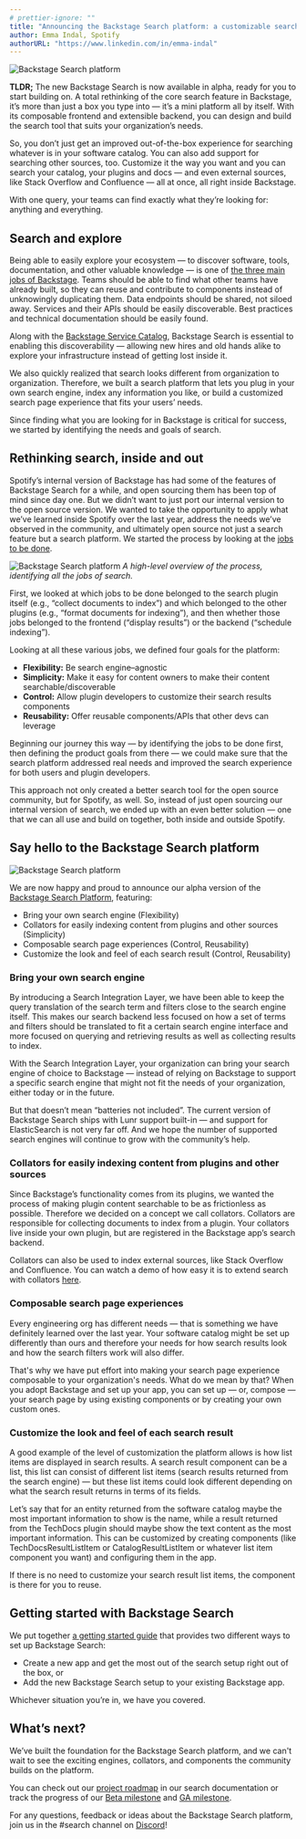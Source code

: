 ```yaml
---
# prettier-ignore: ""
title: "Announcing the Backstage Search platform: a customizable search tool built just for you"
author: Emma Indal, Spotify
authorURL: "https://www.linkedin.com/in/emma-indal"
---
```


![Backstage Search platform](assets/21-06-24/backstage-search-platform.png)

**TLDR;** The new Backstage Search is now available in alpha, ready for you to start building on. A total rethinking of the core search feature in Backstage, it’s more than just a box you type into — it’s a mini platform all by itself. With its composable frontend and extensible backend, you can design and build the search tool that suits your organization’s needs.

So, you don’t just get an improved out-of-the-box experience for searching whatever is in your software catalog. You can also add support for searching other sources, too. Customize it the way you want and you can search your catalog, your plugins and docs — and even external sources, like Stack Overflow and Confluence — all at once, all right inside Backstage.

With one query, your teams can find exactly what they’re looking for: anything and everything.

<!--truncate-->

## Search and explore

Being able to easily explore your ecosystem — to discover software, tools, documentation, and other valuable knowledge — is one of [the three main jobs of Backstage](https://backstage.io/blog/2021/05/20/adopting-backstage#three-jobs-create-manage-explore). Teams should be able to find what other teams have already built, so they can reuse and contribute to components instead of unknowingly duplicating them. Data endpoints should be shared, not siloed away. Services and their APIs should be easily discoverable. Best practices and technical documentation should be easily found.

Along with the [Backstage Service Catalog](https://backstage.io/blog/2020/06/22/backstage-service-catalog-alpha), Backstage Search is essential to enabling this discoverability — allowing new hires and old hands alike to explore your infrastructure instead of getting lost inside it.

We also quickly realized that search looks different from organization to organization. Therefore, we built a search platform that lets you plug in your own search engine, index any information you like, or build a customized search page experience that fits your users’ needs.

Since finding what you are looking for in Backstage is critical for success, we started by identifying the needs and goals of search.

## Rethinking search, inside and out

Spotify’s internal version of Backstage has had some of the features of Backstage Search for a while, and open sourcing them has been top of mind since day one. But we didn’t want to just port our internal version to the open source version. We wanted to take the opportunity to apply what we’ve learned inside Spotify over the last year, address the needs we’ve observed in the community, and ultimately open source not just a search feature but a search platform. We started the process by looking at the [jobs to be done](https://hbr.org/2016/09/know-your-customers-jobs-to-be-done).

![Backstage Search platform](assets/21-06-24/jobs-to-be-done.png)
_A high-level overview of the process, identifying all the jobs of search._

First, we looked at which jobs to be done belonged to the search plugin itself (e.g., “collect documents to index”) and which belonged to the other plugins (e.g., “format documents for indexing”), and then whether those jobs belonged to the frontend (“display results”) or the backend (“schedule indexing”).

Looking at all these various jobs, we defined four goals for the platform:

- **Flexibility:** Be search engine–agnostic
- **Simplicity:** Make it easy for content owners to make their content searchable/discoverable
- **Control:** Allow plugin developers to customize their search results components
- **Reusability:** Offer reusable components/APIs that other devs can leverage

Beginning our journey this way — by identifying the jobs to be done first, then defining the product goals from there — we could make sure that the search platform addressed real needs and improved the search experience for both users and plugin developers.

This approach not only created a better search tool for the open source community, but for Spotify, as well. So, instead of just open sourcing our internal version of search, we ended up with an even better solution — one that we can all use and build on together, both inside and outside Spotify.

## Say hello to the Backstage Search platform

![Backstage Search platform](assets/21-06-24/search-results.png)

We are now happy and proud to announce our alpha version of the [Backstage Search Platform](https://backstage.io/docs/features/search/architecture), featuring:

- Bring your own search engine (Flexibility)
- Collators for easily indexing content from plugins and other sources (Simplicity)
- Composable search page experiences (Control, Reusability)
- Customize the look and feel of each search result (Control, Reusability)

### Bring your own search engine

By introducing a Search Integration Layer, we have been able to keep the query translation of the search term and filters close to the search engine itself. This makes our search backend less focused on how a set of terms and filters should be translated to fit a certain search engine interface and more focused on querying and retrieving results as well as collecting results to index.

With the Search Integration Layer, your organization can bring your search engine of choice to Backstage — instead of relying on Backstage to support a specific search engine that might not fit the needs of your organization, either today or in the future.

But that doesn’t mean “batteries not included”. The current version of Backstage Search ships with Lunr support built-in — and support for ElasticSearch is not very far off. And we hope the number of supported search engines will continue to grow with the community’s help.

### Collators for easily indexing content from plugins and other sources

Since Backstage’s functionality comes from its plugins, we wanted the process of making plugin content searchable to be as frictionless as possible. Therefore we decided on a concept we call collators. Collators are responsible for collecting documents to index from a plugin. Your collators live inside your own plugin, but are registered in the Backstage app’s search backend.

Collators can also be used to index external sources, like Stack Overflow and Confluence. You can watch a demo of how easy it is to extend search with collators [here](https://youtu.be/Z78FFaObTfk?t=339).

### Composable search page experiences

Every engineering org has different needs — that is something we have definitely learned over the last year. Your software catalog might be set up differently than ours and therefore your needs for how search results look and how the search filters work will also differ.

That's why we have put effort into making your search page experience composable to your organization's needs. What do we mean by that? When you adopt Backstage and set up your app, you can set up — or, compose — your search page by using existing components or by creating your own custom ones.

### Customize the look and feel of each search result

A good example of the level of customization the platform allows is how list items are displayed in search results. A search result component can be a list, this list can consist of different list items (search results returned from the search engine) — but these list items could look different depending on what the search result returns in terms of its fields.

Let’s say that for an entity returned from the software catalog maybe the most important information to show is the name, while a result returned from the TechDocs plugin should maybe show the text content as the most important information. This can be customized by creating <CustomResultListItem /> components (like TechDocsResultListItem or CatalogResultListItem or whatever list item component you want) and configuring them in the app.

If there is no need to customize your search result list items, the <DefaultResultListItem /> component is there for you to reuse.

## Getting started with Backstage Search

We put together [a getting started guide](https://backstage.io/docs/features/search/getting-started) that provides two different ways to set up Backstage Search:

- Create a new app and get the most out of the search setup right out of the box, or
- Add the new Backstage Search setup to your existing Backstage app.

Whichever situation you’re in, we have you covered.

## What’s next?

We’ve built the foundation for the Backstage Search platform, and we can't wait to see the exciting engines, collators, and components the community builds on the platform.

You can check out our [project roadmap](https://backstage.io/docs/features/search/search-overview#project-roadmap) in our search documentation or track the progress of our [Beta milestone](https://github.com/backstage/backstage/milestone/27) and [GA milestone](https://github.com/backstage/backstage/milestone/28).

For any questions, feedback or ideas about the Backstage Search platform, join us in the #search channel on [Discord](https://discord.gg/MUpMjP2)!
